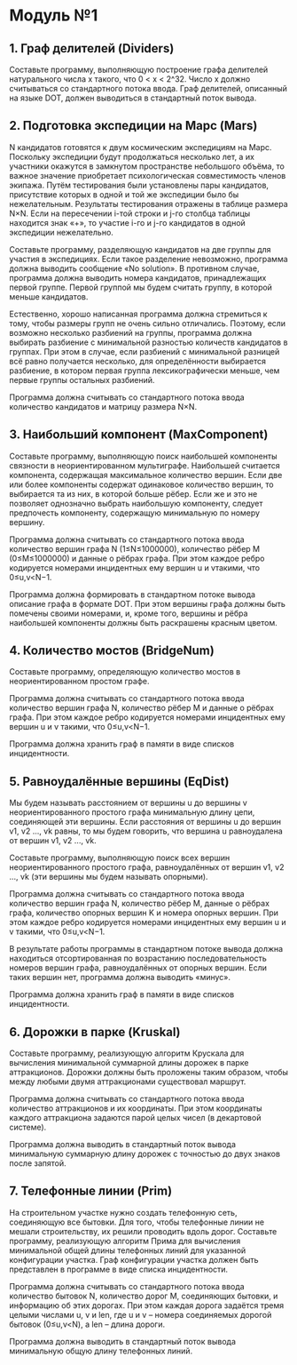 # Модуль №1

## 1. Граф делителей **(Dividers)**

Составьте программу, выполняющую построение графа делителей натурального числа x такого, что 0 < x < 2^32.
Число x должно считываться со стандартного потока ввода. Граф делителей, описанный на языке DOT, должен выводиться в стандартный поток вывода.

## 2. Подготовка экспедиции на Марс **(Mars)**

N кандидатов готовятся к двум космическим экспедициям на Марс. Поскольку экспедиции будут продолжаться несколько лет, а их участники окажутся в замкнутом пространстве небольшого объёма, то важное значение приобретает психологическая совместимость членов экипажа. Путём тестирования были установлены пары кандидатов, присутствие которых в одной и той же экспедиции было бы нежелательным. Результаты тестирования отражены в таблице размера N×N. Если на пересечении i-той строки и j-го столбца таблицы находится знак «+», то участие i-го и j-го кандидатов в одной экспедиции нежелательно.

Составьте программу, разделяющую кандидатов на две группы для участия в экспедициях. Если такое разделение невозможно, программа должна выводить сообщение «No solution». В противном случае, программа должна выводить номера кандидатов, принадлежащих первой группе. Первой группой мы будем считать группу, в которой меньше кандидатов.

Естественно, хорошо написанная программа должна стремиться к тому, чтобы размеры групп не очень сильно отличались. Поэтому, если возможно несколько разбиений на группы, программа должна выбирать разбиение с минимальной разностью количеств кандидатов в группах. При этом в случае, если разбиений с минимальной разницей всё равно получается несколько, для определённости выбирается разбиение, в котором первая группа лексикографически меньше, чем первые группы остальных разбиений.

Программа должна считывать со стандартного потока ввода количество кандидатов и матрицу размера N×N.

## 3. Наибольший компонент **(MaxComponent)**

Составьте программу, выполняющую поиск наибольшей компоненты связности в неориентированном мультиграфе. Наибольшей считается компонента, содержащая максимальное количество вершин. Если две или более компоненты содержат одинаковое количество вершин, то выбирается та из них, в которой больше рёбер. Если же и это не позволяет однозначно выбрать наибольшую компоненту, следует предпочесть компоненту, содержащую минимальную по номеру вершину.

Программа должна считывать со стандартного потока ввода количество вершин графа N (1≤N≤1000000), количество рёбер M (0≤M≤1000000) и данные о рёбрах графа. При этом каждое ребро кодируется номерами инцидентных ему вершин u и vтакими, что 0≤u,v<N−1.

Программа должна формировать в стандартном потоке вывода описание графа в формате DOT. При этом вершины графа должны быть помечены своими номерами, и, кроме того, вершины и рёбра наибольшей компоненты должны быть раскрашены красным цветом.

## 4. Количество мостов **(BridgeNum)**

Составьте программу, определяющую количество мостов в неориентированном простом графе.

Программа должна считывать со стандартного потока ввода количество вершин графа N, количество рёбер M и данные о рёбрах графа. При этом каждое ребро кодируется номерами инцидентных ему вершин u и v такими, что 0≤u,v<N−1.

Программа должна хранить граф в памяти в виде списков инцидентности.

## 5. Равноудалённые вершины **(EqDist)**

Мы будем называть расстоянием от вершины u до вершины v неориентированного простого графа минимальную длину цепи, соединяющей эти вершины. Если расстояния от вершины u до вершин v1, v2 ..., vk равны, то мы будем говорить, что вершина u равноудалена от вершин v1, v2 ..., vk.

Составьте программу, выполняющую поиск всех вершин неориентированного простого графа, равноудалённых от вершин v1, v2 ..., vk (эти вершины мы будем называть опорными).

Программа должна считывать со стандартного потока ввода количество вершин графа N, количество рёбер M, данные о рёбрах графа, количество опорных вершин K и номера опорных вершин. При этом каждое ребро кодируется номерами инцидентных ему вершин u и v такими, что 0≤u,v<N−1.

В результате работы программы в стандартном потоке вывода должна находиться отсортированная по возрастанию последовательность номеров вершин графа, равноудалённых от опорных вершин. Если таких вершин нет, программа должна выводить «минус».

Программа должна хранить граф в памяти в виде списков инцидентности.

## 6. Дорожки в парке **(Kruskal)**

Составьте программу, реализующую алгоритм Крускала для вычисления минимальной суммарной длины дорожек в парке аттракционов. Дорожки должны быть проложены таким образом, чтобы между любыми двумя аттракционами существовал маршрут.

Программа должна считывать со стандартного потока ввода количество аттракционов и их координаты. При этом координаты каждого аттракциона задаются парой целых чисел (в декартовой системе).

Программа должна выводить в стандартный поток вывода минимальную суммарную длину дорожек с точностью до двух знаков после запятой.

## 7. Телефонные линии **(Prim)**

На строительном участке нужно создать телефонную сеть, соединяющую все бытовки. Для того, чтобы телефонные линии не мешали строительству, их решили проводить вдоль дорог. Составьте программу, реализующую алгоритм Прима для вычисления минимальной общей длины телефонных линий для указанной конфигурации участка. Граф конфигурации участка должен быть представлен в программе в виде списка инцидентности.

Программа должна считывать со стандартного потока ввода количество бытовок N, количество дорог M, соединяющих бытовки, и информацию об этих дорогах. При этом каждая дорога задаётся тремя целыми числами u, v и len, где u и v – номера соединяемых дорогой бытовок (0≤u,v<N), а len – длина дороги.

Программа должна выводить в стандартный поток вывода минимальную общую длину телефонных линий.
